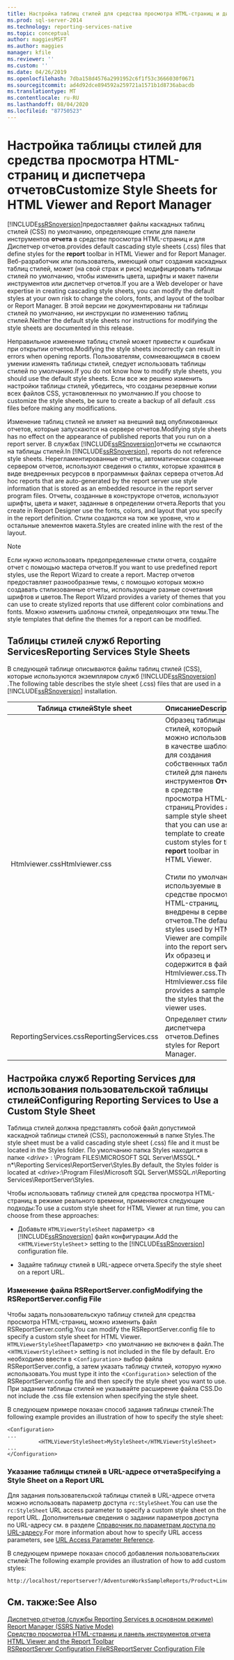 ```yaml
---
title: Настройка таблиц стилей для средства просмотра HTML-страниц и диспетчер отчетов | Документация Майкрософт
ms.prod: sql-server-2014
ms.technology: reporting-services-native
ms.topic: conceptual
author: maggiesMSFT
ms.author: maggies
manager: kfile
ms.reviewer: ''
ms.custom: ''
ms.date: 04/26/2019
ms.openlocfilehash: 7dba158d4576a2991952c6f1f53c3666030f0671
ms.sourcegitcommit: ad4d92dce894592a259721a1571b1d8736abacdb
ms.translationtype: MT
ms.contentlocale: ru-RU
ms.lasthandoff: 08/04/2020
ms.locfileid: "87750523"
---
```

# <a name="customize-style-sheets-for-html-viewer-and-report-manager"></a><span data-ttu-id="ff1c5-102">Настройка таблицы стилей для средства просмотра HTML-страниц и диспетчера отчетов</span><span class="sxs-lookup"><span data-stu-id="ff1c5-102">Customize Style Sheets for HTML Viewer and Report Manager</span></span>
  [!INCLUDE[ssRSnoversion](../includes/ssrsnoversion-md.md)]<span data-ttu-id="ff1c5-103">предоставляет файлы каскадных таблиц стилей (CSS) по умолчанию, определяющие стили для панели инструментов **отчета** в средстве просмотра HTML-страниц и для Диспетчер отчетов.</span><span class="sxs-lookup"><span data-stu-id="ff1c5-103">provides default cascading style sheets (.css) files that define styles for the **report** toolbar in HTML Viewer and for Report Manager.</span></span> <span data-ttu-id="ff1c5-104">Веб-разработчик или пользователь, имеющий опыт создания каскадных таблиц стилей, может (на свой страх и риск) модифицировать таблицы стилей по умолчанию, чтобы изменить цвета, шрифты и макет панели инструментов или диспетчер отчетов.</span><span class="sxs-lookup"><span data-stu-id="ff1c5-104">If you are a Web developer or have expertise in creating cascading style sheets, you can modify the default styles at your own risk to change the colors, fonts, and layout of the toolbar or Report Manager.</span></span> <span data-ttu-id="ff1c5-105">В этой версии не документированы ни таблицы стилей по умолчанию, ни инструкции по изменению таблиц стилей.</span><span class="sxs-lookup"><span data-stu-id="ff1c5-105">Neither the default style sheets nor instructions for modifying the style sheets are documented in this release.</span></span>  
  
 <span data-ttu-id="ff1c5-106">Неправильное изменение таблиц стилей может привести к ошибкам при открытии отчетов.</span><span class="sxs-lookup"><span data-stu-id="ff1c5-106">Modifying the style sheets incorrectly can result in errors when opening reports.</span></span> <span data-ttu-id="ff1c5-107">Пользователям, сомневающимся в своем умении изменять таблицы стилей, следует использовать таблицы стилей по умолчанию.</span><span class="sxs-lookup"><span data-stu-id="ff1c5-107">If you do not know how to modify style sheets, you should use the default style sheets.</span></span> <span data-ttu-id="ff1c5-108">Если все же решено изменить настройки таблицы стилей, убедитесь, что созданы резервные копии всех файлов CSS, установленных по умолчанию.</span><span class="sxs-lookup"><span data-stu-id="ff1c5-108">If you choose to customize the style sheets, be sure to create a backup of all default .css files before making any modifications.</span></span>  
  
 <span data-ttu-id="ff1c5-109">Изменение таблиц стилей не влияет на внешний вид опубликованных отчетов, которые запускаются на сервере отчетов.</span><span class="sxs-lookup"><span data-stu-id="ff1c5-109">Modifying style sheets has no effect on the appearance of published reports that you run on a report server.</span></span> <span data-ttu-id="ff1c5-110">В службах [!INCLUDE[ssRSnoversion](../includes/ssrsnoversion-md.md)]отчеты не ссылаются на таблицы стилей.</span><span class="sxs-lookup"><span data-stu-id="ff1c5-110">In [!INCLUDE[ssRSnoversion](../includes/ssrsnoversion-md.md)], reports do not reference style sheets.</span></span> <span data-ttu-id="ff1c5-111">Нерегламентированные отчеты, автоматически созданные сервером отчетов, используют сведения о стилях, которые хранятся в виде внедренных ресурсов в программных файлах сервера отчетов.</span><span class="sxs-lookup"><span data-stu-id="ff1c5-111">Ad hoc reports that are auto-generated by the report server use style information that is stored as an embedded resource in the report server program files.</span></span> <span data-ttu-id="ff1c5-112">Отчеты, созданные в конструкторе отчетов, используют шрифты, цвета и макет, заданные в определении отчета.</span><span class="sxs-lookup"><span data-stu-id="ff1c5-112">Reports that you create in Report Designer use the fonts, colors, and layout that you specify in the report definition.</span></span> <span data-ttu-id="ff1c5-113">Стили создаются на том же уровне, что и остальные элементов макета.</span><span class="sxs-lookup"><span data-stu-id="ff1c5-113">Styles are created inline with the rest of the layout.</span></span>  
  
> [!NOTE]  
>  <span data-ttu-id="ff1c5-114">Если нужно использовать предопределенные стили отчета, создайте отчет с помощью мастера отчетов.</span><span class="sxs-lookup"><span data-stu-id="ff1c5-114">If you want to use predefined report styles, use the Report Wizard to create a report.</span></span> <span data-ttu-id="ff1c5-115">Мастер отчетов предоставляет разнообразные темы, с помощью которых можно создавать стилизованные отчеты, использующие разные сочетания шрифтов и цветов.</span><span class="sxs-lookup"><span data-stu-id="ff1c5-115">The Report Wizard provides a variety of themes that you can use to create stylized reports that use different color combinations and fonts.</span></span> <span data-ttu-id="ff1c5-116">Можно изменить шаблоны стилей, определяющих эти темы.</span><span class="sxs-lookup"><span data-stu-id="ff1c5-116">The style templates that define the themes for a report can be modified.</span></span>  
  
## <a name="reporting-services-style-sheets"></a><span data-ttu-id="ff1c5-117">Таблицы стилей служб Reporting Services</span><span class="sxs-lookup"><span data-stu-id="ff1c5-117">Reporting Services Style Sheets</span></span>  
 <span data-ttu-id="ff1c5-118">В следующей таблице описываются файлы таблиц стилей (CSS), которые используются экземпляром служб [!INCLUDE[ssRSnoversion](../includes/ssrsnoversion-md.md)] .</span><span class="sxs-lookup"><span data-stu-id="ff1c5-118">The following table describes the style sheet (.css) files that are used in a [!INCLUDE[ssRSnoversion](../includes/ssrsnoversion-md.md)] installation.</span></span>  
  
|<span data-ttu-id="ff1c5-119">Таблица стилей</span><span class="sxs-lookup"><span data-stu-id="ff1c5-119">Style sheet</span></span>|<span data-ttu-id="ff1c5-120">Описание</span><span class="sxs-lookup"><span data-stu-id="ff1c5-120">Description</span></span>|  
|-----------------|-----------------|  
|<span data-ttu-id="ff1c5-121">Htmlviewer.css</span><span class="sxs-lookup"><span data-stu-id="ff1c5-121">Htmlviewer.css</span></span>|<span data-ttu-id="ff1c5-122">Образец таблицы стилей, который можно использовать в качестве шаблона для создания собственных таблиц стилей для панели инструментов **Отчет** в средстве просмотра HTML-страниц.</span><span class="sxs-lookup"><span data-stu-id="ff1c5-122">Provides a sample style sheet that you can use as a template to create custom styles for the **report** toolbar in HTML Viewer.</span></span><br /><br /> <span data-ttu-id="ff1c5-123">Стили по умолчанию, используемые в средстве просмотра HTML-страниц, внедрены в сервер отчетов.</span><span class="sxs-lookup"><span data-stu-id="ff1c5-123">The default styles used by HTML Viewer are compiled into the report server.</span></span> <span data-ttu-id="ff1c5-124">Их образец и содержится в файле Htmlviewer.css.</span><span class="sxs-lookup"><span data-stu-id="ff1c5-124">The Htmlviewer.css file provides a sample of the styles that the viewer uses.</span></span>|  
|<span data-ttu-id="ff1c5-125">ReportingServices.css</span><span class="sxs-lookup"><span data-stu-id="ff1c5-125">ReportingServices.css</span></span>|<span data-ttu-id="ff1c5-126">Определяет стили диспетчера отчетов.</span><span class="sxs-lookup"><span data-stu-id="ff1c5-126">Defines styles for Report Manager.</span></span>|  
  
## <a name="configuring-reporting-services-to-use-a-custom-style-sheet"></a><span data-ttu-id="ff1c5-127">Настройка служб Reporting Services для использования пользовательской таблицы стилей</span><span class="sxs-lookup"><span data-stu-id="ff1c5-127">Configuring Reporting Services to Use a Custom Style Sheet</span></span>  
 <span data-ttu-id="ff1c5-128">Таблица стилей должна представлять собой файл допустимой каскадной таблицы стилей (CSS), расположенный в папке Styles.</span><span class="sxs-lookup"><span data-stu-id="ff1c5-128">The style sheet must be a valid cascading style sheet (.css) file and it must be located in the Styles folder.</span></span> <span data-ttu-id="ff1c5-129">По умолчанию папка Styles находится в папке \<*drive*> : \Program FILES\MICROSOFT SQL Server\MSSQL.\* n\*\Reporting Services\ReportServer\Styles.</span><span class="sxs-lookup"><span data-stu-id="ff1c5-129">By default, the Styles folder is located at \<*drive*>:\Program Files\Microsoft SQL Server\MSSQL.*n*\Reporting Services\ReportServer\Styles.</span></span>  
  
 <span data-ttu-id="ff1c5-130">Чтобы использовать таблицу стилей для средства просмотра HTML-страниц в режиме реального времени, применяются следующие подходы:</span><span class="sxs-lookup"><span data-stu-id="ff1c5-130">To use a custom style sheet for HTML Viewer at run time, you can choose from these approaches:</span></span>  
  
-   <span data-ttu-id="ff1c5-131">Добавьте `HTMLViewerStyleSheet` параметр> <в [!INCLUDE[ssRSnoversion](../includes/ssrsnoversion-md.md)] файл конфигурации.</span><span class="sxs-lookup"><span data-stu-id="ff1c5-131">Add the <`HTMLViewerStyleSheet`> setting to the [!INCLUDE[ssRSnoversion](../includes/ssrsnoversion-md.md)] configuration file.</span></span>  
  
-   <span data-ttu-id="ff1c5-132">Задайте таблицу стилей в URL-адресе отчета.</span><span class="sxs-lookup"><span data-stu-id="ff1c5-132">Specify the style sheet on a report URL.</span></span>  
  
### <a name="modifying-the-rsreportserverconfig-file"></a><span data-ttu-id="ff1c5-133">Изменение файла RSReportServer.config</span><span class="sxs-lookup"><span data-stu-id="ff1c5-133">Modifying the RSReportServer.config File</span></span>  
 <span data-ttu-id="ff1c5-134">Чтобы задать пользовательскую таблицу стилей для средства просмотра HTML-страниц, можно изменить файл RSReportServer.config.</span><span class="sxs-lookup"><span data-stu-id="ff1c5-134">You can modify the RSReportServer.config file to specify a custom style sheet for HTML Viewer.</span></span> <span data-ttu-id="ff1c5-135">`HTMLViewerStyleSheet`Параметр> <по умолчанию не включен в файл.</span><span class="sxs-lookup"><span data-stu-id="ff1c5-135">The <`HTMLViewerStyleSheet`> setting is not included in the file by default.</span></span> <span data-ttu-id="ff1c5-136">Его необходимо ввести в <`Configuration`> выбор файла RSReportServer.config, а затем указать таблицу стилей, которую нужно использовать.</span><span class="sxs-lookup"><span data-stu-id="ff1c5-136">You must type it into the <`Configuration`> selection of the RSReportServer.config file and then specify the style sheet you want to use.</span></span> <span data-ttu-id="ff1c5-137">При задании таблицы стилей не указывайте расширение файла CSS.</span><span class="sxs-lookup"><span data-stu-id="ff1c5-137">Do not include the .css file extension when specifying the style sheet.</span></span>  
  
 <span data-ttu-id="ff1c5-138">В следующем примере показан способ задания таблицы стилей:</span><span class="sxs-lookup"><span data-stu-id="ff1c5-138">The following example provides an illustration of how to specify the style sheet:</span></span>  
  
```  
<Configuration>  
...  
          <HTMLViewerStyleSheet>MyStyleSheet</HTMLViewerStyleSheet>  
...  
</Configuration>  
```  
  
### <a name="specifying-a-style-sheet-on-a-report-url"></a><span data-ttu-id="ff1c5-139">Указание таблицы стилей в URL-адресе отчета</span><span class="sxs-lookup"><span data-stu-id="ff1c5-139">Specifying a Style Sheet on a Report URL</span></span>  
 <span data-ttu-id="ff1c5-140">Для задания пользовательской таблицы стилей в URL-адресе отчета можно использовать параметр доступа `rc:StyleSheet`.</span><span class="sxs-lookup"><span data-stu-id="ff1c5-140">You can use the `rc:StyleSheet` URL access parameter to specify a custom style sheet on the report URL.</span></span> <span data-ttu-id="ff1c5-141">Дополнительные сведения о задании параметров доступа по URL-адресу см. в разделе [Справочник по параметрам доступа по URL-адресу](url-access-parameter-reference.md).</span><span class="sxs-lookup"><span data-stu-id="ff1c5-141">For more information about how to specify URL access parameters, see [URL Access Parameter Reference](url-access-parameter-reference.md).</span></span>  
  
 <span data-ttu-id="ff1c5-142">В следующем примере показан способ добавления пользовательских стилей:</span><span class="sxs-lookup"><span data-stu-id="ff1c5-142">The following example provides an illustration of how to add custom styles:</span></span>  
  
```  
http://localhost/reportserver?/AdventureWorksSampleReports/Product+Line+Sales&rs:Command=Render&rc:Stylesheet=MyStyleSheet  
```  
  
## <a name="see-also"></a><span data-ttu-id="ff1c5-143">См. также:</span><span class="sxs-lookup"><span data-stu-id="ff1c5-143">See Also</span></span>  
 <span data-ttu-id="ff1c5-144">[Диспетчер отчетов (службы Reporting Services в основном режиме)](../../2014/reporting-services/report-manager-ssrs-native-mode.md) </span><span class="sxs-lookup"><span data-stu-id="ff1c5-144">[Report Manager  &#40;SSRS Native Mode&#41;](../../2014/reporting-services/report-manager-ssrs-native-mode.md) </span></span>  
 <span data-ttu-id="ff1c5-145">[Средство просмотра HTML-страниц и панель инструментов отчета](html-viewer-and-the-report-toolbar.md) </span><span class="sxs-lookup"><span data-stu-id="ff1c5-145">[HTML Viewer and the Report Toolbar](html-viewer-and-the-report-toolbar.md) </span></span>  
 [<span data-ttu-id="ff1c5-146">RSReportServer Configuration File</span><span class="sxs-lookup"><span data-stu-id="ff1c5-146">RSReportServer Configuration File</span></span>](report-server/rsreportserver-config-configuration-file.md)  
  
  
